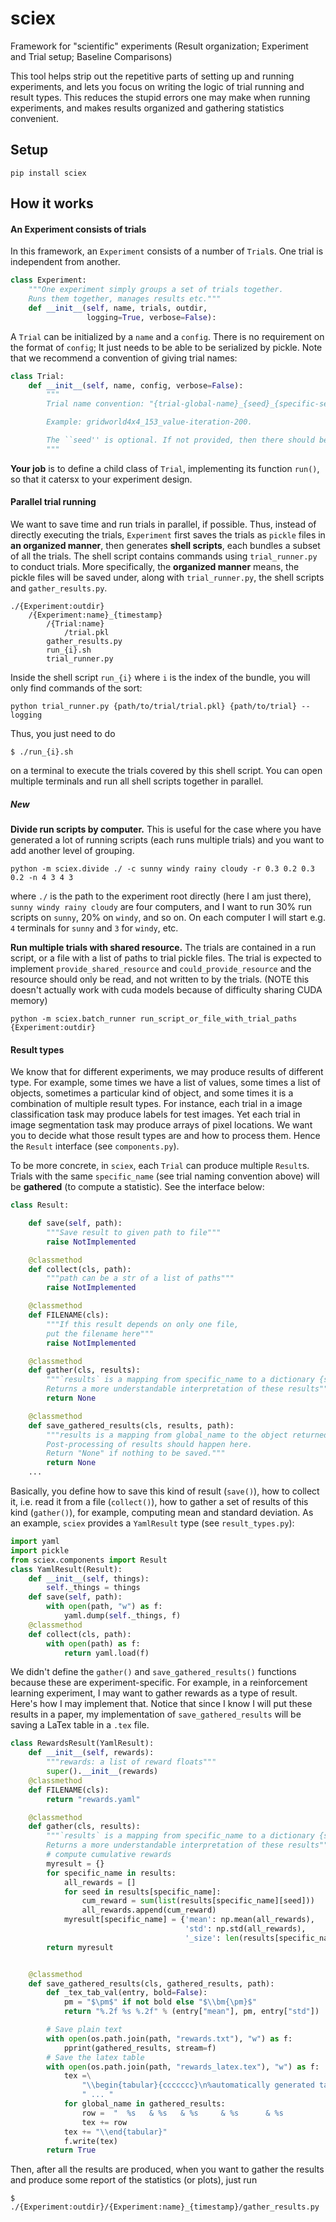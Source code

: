 # sciex
Framework for "scientific" experiments (Result organization; Experiment and Trial setup; Baseline Comparisons)

This tool helps strip out the repetitive parts of setting up and running experiments, and lets you focus on writing the logic of trial running and result types. This reduces the stupid errors one may make when running experiments, and makes results organized and gathering statistics convenient.

## Setup
```
pip install sciex
```

## How it works

#### An Experiment consists of trials
In this framework, an `Experiment` consists of a number of `Trial`s. One trial is independent from another.
```python
class Experiment:
    """One experiment simply groups a set of trials together.
    Runs them together, manages results etc."""
    def __init__(self, name, trials, outdir,
                 logging=True, verbose=False):
```

A `Trial` can be initialized by a `name` and a `config`. There is no requirement on the format of `config`; It just needs to be able to be serialized by pickle. Note that we recommend a convention of giving trial names:
```python
class Trial:
    def __init__(self, name, config, verbose=False):
        """
        Trial name convention: "{trial-global-name}_{seed}_{specific-setting-name}"

        Example: gridworld4x4_153_value-iteration-200.

        The ``seed'' is optional. If not provided, then there should be only one underscore.
        """
```
**Your job** is to define a child class of `Trial`, implementing its function `run()`, so that it catersx to your experiment design.

#### Parallel trial running
We want to save time and run trials in parallel, if possible. Thus, instead of directly executing the trials, `Experiment` first saves the trials as `pickle` files in **an organized manner**, then generates __shell scripts__, each bundles a subset of all the trials. The shell script contains commands using `trial_runner.py` to conduct trials. More specifically, the **organized manner** means, the pickle files will be saved under, along with `trial_runner.py`, the shell scripts and `gather_results.py`.
```
./{Experiment:outdir}
    /{Experiment:name}_{timestamp}
        /{Trial:name}
            /trial.pkl
        gather_results.py
        run_{i}.sh
        trial_runner.py
```
Inside the shell script `run_{i}` where `i` is the index of the bundle, you will only find commands of the sort:
```
python trial_runner.py {path/to/trial/trial.pkl} {path/to/trial} --logging
```
Thus, you just need to do
```
$ ./run_{i}.sh
```
on a terminal to execute the trials covered by this shell script. You can open multiple terminals and run all shell scripts together in parallel.

##### New
**Divide run scripts by computer.** This is useful
for the case where you have generated a lot of running
scripts (each runs multiple trials) and you want to
add another level of grouping.
```
python -m sciex.divide ./ -c sunny windy rainy cloudy -r 0.3 0.2 0.3 0.2 -n 4 3 4 3
```
where `./` is the path to the experiment root directly (here I am just there),
`sunny windy rainy cloudy` are four computers, and I want to run 30% run scripts
on `sunny`, 20% on `windy`, and so on. On each computer I will start e.g. `4` terminals
for `sunny` and `3` for `windy`, etc.


**Run multiple trials with shared resource.** The trials are contained
in a run script, or a file with a list of paths to trial pickle files.
The trial is expected to implement `provide_shared_resource` and
`could_provide_resource` and the resource should only be read, and not written to
by the trials. (NOTE this doesn't actually work with cuda models because of difficulty sharing CUDA memory)
```
python -m sciex.batch_runner run_script_or_file_with_trial_paths {Experiment:outdir}
```

#### Result types

We know that for different experiments, we may produce results of different type. For example, some times we have a list of values, some times a list of objects, sometimes a particular kind of object, and some times it is a combination of multiple result types. For instance, each trial in a image classification task may produce labels for test images. Yet each trial in image segmentation task may produce arrays of pixel locations. We want you to decide what those result types are and how to process them. Hence the `Result` interface (see `components.py`).

To be more concrete, in `sciex`, each `Trial` can produce multiple `Result`s. Trials with the same `specific_name` (see trial naming convention above) will be **gathered** (to compute a statistic). See the interface below:
```python
class Result:

    def save(self, path):
        """Save result to given path to file"""
        raise NotImplemented

    @classmethod
    def collect(cls, path):
        """path can be a str of a list of paths"""
        raise NotImplemented

    @classmethod
    def FILENAME(cls):
        """If this result depends on only one file,
        put the filename here"""
        raise NotImplemented

    @classmethod
    def gather(cls, results):
        """`results` is a mapping from specific_name to a dictionary {seed: actual_result}.
        Returns a more understandable interpretation of these results"""
        return None

    @classmethod
    def save_gathered_results(cls, results, path):
        """results is a mapping from global_name to the object returned by `gather()`.
        Post-processing of results should happen here.
        Return "None" if nothing to be saved."""
        return None
    ...
```
Basically, you define how to save this kind of result (`save()`), how to collect it, i.e. read it from a file (`collect()`), how to gather a set of results of this kind (`gather()`), for example, computing mean and standard deviation. As an example, `sciex` provides a `YamlResult` type (see `result_types.py`):
```python
import yaml
import pickle
from sciex.components import Result
class YamlResult(Result):
    def __init__(self, things):
        self._things = things
    def save(self, path):
        with open(path, "w") as f:
            yaml.dump(self._things, f)
    @classmethod
    def collect(cls, path):
        with open(path) as f:
            return yaml.load(f)
```
We didn't define the `gather()` and `save_gathered_results()` functions because these are experiment-specific. For example, in a reinforcement learning experiment, I may want to gather rewards as a type of result. Here's how I may implement that. Notice that since I know I will put these results in a paper, my implementation of `save_gathered_results` will be saving a LaTex table in a `.tex` file.
```python
class RewardsResult(YamlResult):
    def __init__(self, rewards):
        """rewards: a list of reward floats"""
        super().__init__(rewards)
    @classmethod
    def FILENAME(cls):
        return "rewards.yaml"

    @classmethod
    def gather(cls, results):
        """`results` is a mapping from specific_name to a dictionary {seed: actual_result}.
        Returns a more understandable interpretation of these results"""
        # compute cumulative rewards
        myresult = {}
        for specific_name in results:
            all_rewards = []
            for seed in results[specific_name]:
                cum_reward = sum(list(results[specific_name][seed]))
                all_rewards.append(cum_reward)
            myresult[specific_name] = {'mean': np.mean(all_rewards),
                                       'std': np.std(all_rewards),
                                       '_size': len(results[specific_name])}
        return myresult


    @classmethod
    def save_gathered_results(cls, gathered_results, path):
        def _tex_tab_val(entry, bold=False):
            pm = "$\pm$" if not bold else "$\\bm{\pm}$"
            return "%.2f %s %.2f" % (entry["mean"], pm, entry["std"])

        # Save plain text
        with open(os.path.join(path, "rewards.txt"), "w") as f:
            pprint(gathered_results, stream=f)
        # Save the latex table
        with open(os.path.join(path, "rewards_latex.tex"), "w") as f:
            tex =\
                "\\begin{tabular}{ccccccc}\n%automatically generated table\n"\
                " ... "
            for global_name in gathered_results:
                row =  "  %s   & %s   & %s     & %s      & %s           & %s\\\\\n" % (...)
                tex += row
            tex += "\\end{tabular}"
            f.write(tex)
        return True
```
Then, after all the results are produced, when you want to gather the results and produce some report of the statistics (or plots), just run

```
$ ./{Experiment:outdir}/{Experiment:name}_{timestamp}/gather_results.py
```
